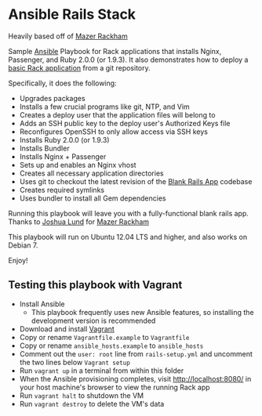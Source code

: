 Ansible Rails Stack
===================

 Heavily based off of [Mazer Rackham](https://github.com/jlund/mazer-rackham)

 Sample [Ansible](http://www.ansibleworks.com/) Playbook for Rack applications that installs Nginx, Passenger, and Ruby 2.0.0 (or 1.9.3). It also demonstrates how to deploy a [basic Rack application](https://github.com/jlund/imgur-display) from a git repository.

 Specifically, it does the following:

 * Upgrades packages
 * Installs a few crucial programs like git, NTP, and Vim
 * Creates a deploy user that the application files will belong to
 * Adds an SSH public key to the deploy user's Authorized Keys file
 * Reconfigures OpenSSH to only allow access via SSH keys
 * Installs Ruby 2.0.0 (or 1.9.3)
 * Installs Bundler
 * Installs Nginx + Passenger
 * Sets up and enables an Nginx vhost
 * Creates all necessary application directories
 * Uses git to checkout the latest revision of the [Blank Rails App](https://github.com/X0nic/blank-rails-app) codebase
 * Creates required symlinks
 * Uses bundler to install all Gem dependencies

Running this playbook will leave you with a fully-functional blank rails app. Thanks to [Joshua Lund](https://github.com/jlund) for [Mazer Rackham](https://github.com/jlund/mazer-rackham)

This playbook will run on Ubuntu 12.04 LTS and higher, and also works on Debian 7.

Enjoy!

Testing this playbook with Vagrant
----------------------------------

* Install Ansible
  * This playbook frequently uses new Ansible features, so installing the development version is recommended
* Download and install [Vagrant](http://vagrantup.com/)
* Copy or rename `Vagrantfile.example` to `Vagrantfile`
* Copy or rename `ansible_hosts.example` to `ansible_hosts`
* Comment out the `user: root` line from `rails-setup.yml` and uncomment
  the two lines below `Vagrant setup`
* Run `vagrant up` in a terminal from within this folder
* When the Ansible provisioning completes, visit [http://localhost:8080/](localhost:8080)
  in your host machine's browser to view the running Rack app
* Run `vagrant halt` to shutdown the VM
* Run `vagrant destroy` to delete the VM's data
